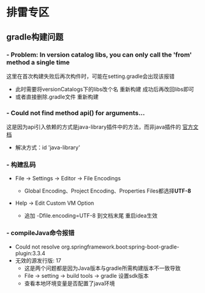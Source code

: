 # 排雷专区

## gradle构建问题

### - Problem: In version catalog libs, you can only call the 'from' method a single time
这里在首次构建失败后再次构件时，可能在setting.gradle会出现该报错
- 此时需要将versionCatalogs下的libs改个名 重新构建 成功后再改回libs即可
- 或者直接删除.gradle文件 重新构建

### - Could not find method api() for arguments... 
这是因为api引入依赖的方式是java-library插件中的方法，而非java插件的 [官方文档](https://docs.gradle.org/current/userguide/java_library_plugin.html)
- 解决方式：id 'java-library'

### - 构建乱码

- File -> Settings -> Editor -> File Encodings
  - Global Encoding、Project Encoding、Properties Files都选择**UTF-8**
  
- Help -> Edit Custom VM Option
  - 追加 -Dfile.encoding=UTF-8 到文档末尾 重启idea生效
  
  
### - compileJava命令报错

- Could not resolve org.springframework.boot:spring-boot-gradle-plugin:3.3.4
- 无效的源发行版: 17
  - 这是两个问题都是因为Java版本与gradle所需构建版本不一致导致
  - File -> setting -> build tools -> gradle 设置sdk版本
  - 查看本地环境变量是否配置了java环境